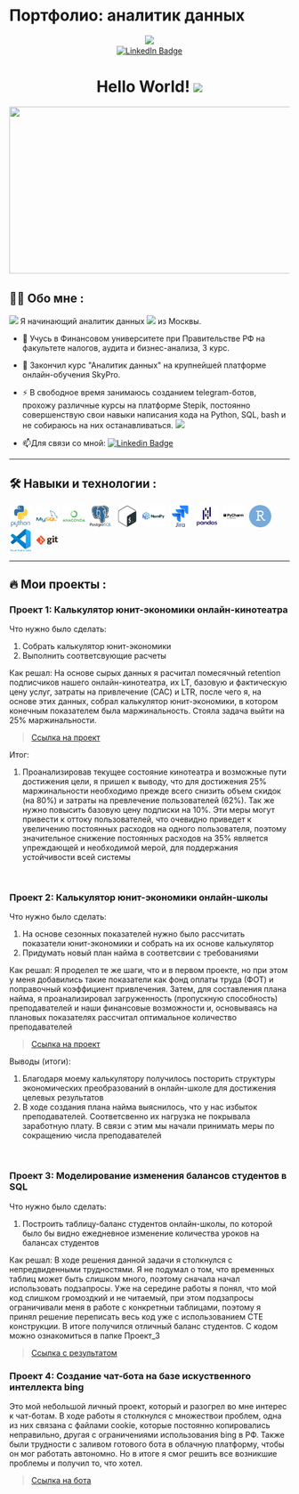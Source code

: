 # Портфолио: аналитик данных

<div id="header" align="center">
  <img src="https://media.giphy.com/media/M9gbBd9nbDrOTu1Mqx/giphy.gif" width="100"/>
</div>

<div id="badges" align="center">
  <a href="http://t.me/Zzz_lat119">
    <img src="https://img.shields.io/badge/Telegram-blue?logo=telegram&logoColor=white&style=plastic" alt="LinkedIn Badge"/>
  </a>
</div>

<h1 align="center">
  Hello World!
  <img src="https://media.giphy.com/media/hvRJCLFzcasrR4ia7z/giphy.gif" width="30px"/>
</h1>

<div align="center">
  <img src="https://media.giphy.com/media/dWesBcTLavkZuG35MI/giphy.gif" width="600" height="300"/>
</div>

## :man_technologist: Обо мне :

<img src="https://emojis.slackmojis.com/emojis/images/1531849430/4246/blob-sunglasses.gif?1531849430" width="30"/> Я начинающий аналитик данных <img src="https://media.giphy.com/media/WUlplcMpOCEmTGBtBW/giphy.gif" width="30"> из Москвы.

- :telescope: Учусь в Финансовом университете при Правительстве РФ на факультете налогов, аудита и бизнес-анализа, 3 курс.

- :seedling: Закончил курс "Аналитик данных" на крупнейшей платформе онлайн-обучения SkyPro.

- :zap: В свободное время занимаюсь созданием telegram-ботов, прохожу различные курсы на платформе Stepik, постоянно совершенствую свои навыки написания кода на Python, SQL, bash и не собираюсь на них останавливаться. <img src="https://emojis.slackmojis.com/emojis/images/1531849430/4246/blob-sunglasses.gif?1531849430" width="30"/>

- :mailbox:Для связи со мной: [![Linkedin Badge](https://img.shields.io/badge/Telegram-blue?logo=telegram&logoColor=white&style=plastic)](http://t.me/Zzz_lat119)
  
---

## :hammer_and_wrench: Навыки и технологии :

<div>
  <img src="https://github.com/devicons/devicon/blob/master/icons/python/python-original-wordmark.svg" title="python" alt="python" width="40" height="40"/>&nbsp;
  <img src="https://github.com/devicons/devicon/blob/master/icons/mysql/mysql-original-wordmark.svg" title="MySQL"  alt="MySQL" width="40" height="40"/>&nbsp;
  <img src="https://github.com/devicons/devicon/blob/master/icons/anaconda/anaconda-original-wordmark.svg" title="anaconda" alt="anaconda" width="40" height="40"/>&nbsp;
  <img src="https://github.com/devicons/devicon/blob/master/icons/postgresql/postgresql-original-wordmark.svg" title="postgresql" alt="postgresql" width="40" height="40"/>&nbsp;
  <img src="https://github.com/devicons/devicon/blob/master/icons/bash/bash-original.svg" title="bash" alt="bash" width="40" height="40"/>&nbsp;
  <img src="https://github.com/devicons/devicon/blob/master/icons/numpy/numpy-original-wordmark.svg" title="numpy" alt="numpy" width="40" height="40"/>&nbsp;
  <img src="https://github.com/devicons/devicon/blob/master/icons/jira/jira-original-wordmark.svg" title="jira" alt="jira " width="40" height="40"/>&nbsp;
  <img src="https://github.com/devicons/devicon/blob/master/icons/pandas/pandas-original-wordmark.svg" title="pandas" alt="pandas" width="40" height="40"/>&nbsp;
  <img src="https://github.com/devicons/devicon/blob/master/icons/pycharm/pycharm-original-wordmark.svg" title="pycharm" alt="pycharm" width="40" height="40"/>&nbsp;
  <img src="https://github.com/devicons/devicon/blob/master/icons/rstudio/rstudio-original.svg" title="rstudio"  alt="rstudio" width="40" height="40"/>&nbsp;
  <img src="https://github.com/devicons/devicon/blob/master/icons/vscode/vscode-original-wordmark.svg" title="vscode" alt="vscode" width="40" height="40"/>&nbsp;
  <img src="https://github.com/devicons/devicon/blob/master/icons/git/git-original-wordmark.svg" title="Git" **alt="Git" width="40" height="40"/>
</div>

---

## :fire: Мои проекты :

### Проект 1: Калькулятор юнит-экономики онлайн-кинотеатра</p>
<p>Что нужно было сделать:<p>
<ol>
  <li>Собрать калькулятор юнит-экономики</li>
  <li>Выполнить соответсвующие расчеты</li>
</ol>

<p>Как решал: На основе сырых данных я расчитал помесячный retention подписчиков нашего онлайн-кинотеатра, их LT, базовую и фактическую цену услуг, затраты на привлечение (CAC) и LTR, после чего я, на основе этих данных, собрал калькулятор юнит-экономики, в котором конечным показателем была маржинальность. Стояла задача выйти на 25% маржинальности. <p>


> <a href="https://docs.google.com/spreadsheets/d/1ih2EgEuBhy95MWk-M-MaoU7hBYnHtJZdtSbs1Ax49YU/edit?usp=sharing">Ссылка на проект</a>

<p>Итог:<p>
<ol>
  <li>Проанализировав текущее состояние кинотеатра и возможные пути достижения цели, я пришел к выводу, что для достижения 25% маржинальности необходимо прежде всего снизить объем скидок (на 80%) и затраты на превлечение пользователей (62%). Так же нужно повысить базовую цену подписки на 10%. Эти меры могут привести к оттоку пользователей, что очевидно приведет к увеличению постоянных расходов на одного пользователя, поэтому значительное снижение постоянных расходов на 35% является упреждающей  и необходимой мерой, для поддержания устойчивости всей системы</li>
</ol>
<br> 

### Проект 2: Калькулятор юнит-экономики онлайн-школы</p>
<p>Что нужно было сделать:<p>
<ol>
  <li>На основе сезонных показателей нужно было рассчитать показатели юнит-экономики и собрать на их основе калькулятор</li>
  <li>Придумать новый план найма в соответсвии с требованиями</li>
</ol>

<p>Как решал: Я проделел те же шаги, что и в первом проекте, но при этом у меня добавились такие показатели как фонд оплаты труда (ФОТ) и поправочный коэффициент привлечения. Затем, для составления плана найма, я проанализировал загруженность (пропускную способность) преподавателей и наши финансовые возможности и, основываясь на плановых показателях рассчитал оптимальное количество преподавателей <p>

> <a href="https://docs.google.com/spreadsheets/d/1BP84Z2ZjAcB0jEYc_eYstqSZuBlVPRmRTGzAKqFoL5g/edit?usp=sharing">Ссылка на проект</a>
 
<p>Выводы (итоги):<p>
<ol>
  <li>Благодаря моему калькулятору получилось посторить структуры экономических преобразований в онлайн-школе для достижения целевых результатов</li>
  <li>В ходе создания плана найма выяснилось, что у нас избыток преподавателей. Соответсвенно их нагрузка не покрывала заработную плату. В связи с этим мы начали принимать меры по сокращению числа преподавателей</li>
</ol>
<br> 

### Проект 3: Моделирование изменения балансов студентов в SQL</p> 
<p>Что нужно было сделать:<p>
<ol>
  <li>Построить таблицу-баланс студентов онлайн-школы, по которой было бы видно ежедневное изменение количества уроков на балансах студентов</li>
</ol>

<p>Как решал: В ходе решения данной задачи я столкнулся с непредвиденными трудностями. Я не подумал о том, что временных таблиц может быть слишком много, поэтому сначала начал использовать подзапросы. Уже на середине работы я понял, что мой код слишком громоздкий и не читаемый, при этом подзапросы ограничивали меня в работе с конкретныи таблицами, поэтому я принял решение переписать весь код уже с использованием CTE конструкции. В итоге получился отличный баланс студентов. С кодом можно ознакомиться в папке Проект_3<p>

> <a href="https://docs.google.com/spreadsheets/d/1XcotmsDCAZi8K8s7h01TeozmHiZg0YiOeCQjB8Lk2Vw/edit?usp=sharing">Ссылка с результатом</a>
 
### Проект 4: Создание чат-бота на базе искуственного интеллекта bing</p> 
<p>Это мой небольшой личный проект, который и разогрел во мне интерес к чат-ботам. В ходе работы я столкнулся с множествои проблем, одна из них связана с файлами cookie, которые постоянно копировались неправильно, другая с ограничениями использования bing в РФ. Также были трудности с заливом готового бота в облачную платформу, чтобы он мог работать автономно. Но в итоге я смог решить все возникшие проблемы и получил то, что хотел.<p>

> <a href="https://t.me/Semyon_Ruy_GPT">Ссылка на бота</a>

